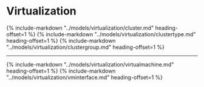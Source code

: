 # Virtualization

{%
    include-markdown "../models/virtualization/cluster.md"
    heading-offset=1
%}
{%
    include-markdown "../models/virtualization/clustertype.md"
    heading-offset=1
%}
{%
    include-markdown "../models/virtualization/clustergroup.md"
    heading-offset=1
%}

---

{%
    include-markdown "../models/virtualization/virtualmachine.md"
    heading-offset=1
%}
{%
    include-markdown "../models/virtualization/vminterface.md"
    heading-offset=1
%}
